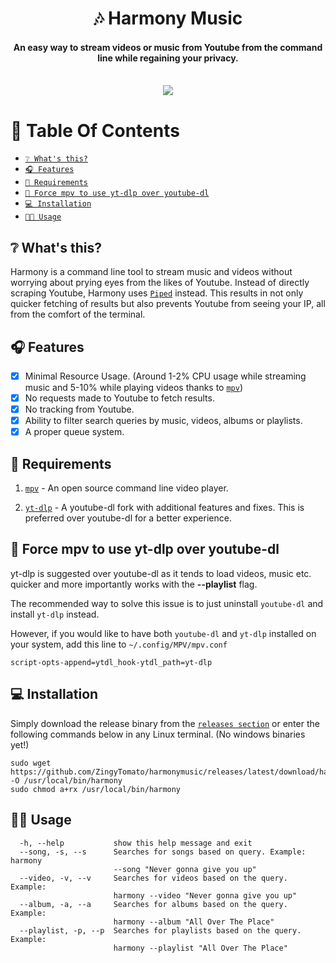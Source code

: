 <div align="center">
<h1>🎶 Harmony Music</h1>
<h4>An easy way to stream videos or music from Youtube from the command line while regaining your privacy.</h4>
</div>

<div align="center" width="60%" height="auto">
  <br>
    <img src="Showcase/2022-04-22 11-47-05.gif">
</div>

# 📖 Table Of Contents

* [`❔ What's this?`](#-whats-this)
* [`🎧 Features`](#-features)
* [`📜 Requirements`](#-requirements)
* [`🛑 Force mpv to use yt-dlp over youtube-dl`](#-force-mpv-to-use-yt-dlp-over-youtube-dl)
* [`💻 Installation`](#-installation)
* [`👨‍🔧 Usage`](#-usage)

## ❔ What's this?

Harmony is a command line tool to stream music and videos without worrying about prying eyes from the likes of Youtube. Instead of directly scraping Youtube, Harmony uses [`Piped`](https://github.com/TeamPiped/Piped) instead. This results in not only quicker fetching of results but also prevents Youtube from seeing your IP, all from the comfort of the terminal. 

## 🎧 Features

- [x] Minimal Resource Usage. (Around 1-2% CPU usage while streaming music and 5-10% while playing videos thanks to [`mpv`](https://mpv.io))
- [x] No requests made to Youtube to fetch results.
- [x] No tracking from Youtube.
- [x] Ability to filter search queries by music, videos, albums or playlists.
- [x] A proper queue system. 

## 📜 Requirements

1. [`mpv`](https://mpv.io) - An open source command line video player.

2. [`yt-dlp`](https://github.com/yt-dlp/yt-dlp) - A youtube-dl fork with additional features and fixes. This is preferred over youtube-dl for a better experience.

## 🛑 Force mpv to use yt-dlp over youtube-dl

yt-dlp is suggested over youtube-dl as it tends to load videos, music etc. quicker and more importantly works with the **--playlist** flag.

The recommended way to solve this issue is to just uninstall `youtube-dl` and install `yt-dlp` instead.

However, if you would like to have both `youtube-dl` and `yt-dlp` installed on your system, add this line to `~/.config/MPV/mpv.conf`

```
script-opts-append=ytdl_hook-ytdl_path=yt-dlp
```

## 💻 Installation

Simply download the release binary from the [`releases section`](https://github.com/ZingyTomato/harmonymusic/releases) or enter the following commands below in any Linux terminal. (No windows binaries yet!)

```
sudo wget https://github.com/ZingyTomato/harmonymusic/releases/latest/download/harmony -O /usr/local/bin/harmony
sudo chmod a+rx /usr/local/bin/harmony
```

## 👨‍🔧 Usage

```
  -h, --help           show this help message and exit
  --song, -s, --s      Searches for songs based on query. Example: harmony
                       --song "Never gonna give you up"
  --video, -v, --v     Searches for videos based on the query. Example:
                       harmony --video "Never gonna give you up"
  --album, -a, --a     Searches for albums based on the query. Example:
                       harmony --album "All Over The Place"
  --playlist, -p, --p  Searches for playlists based on the query. Example:
                       harmony --playlist "All Over The Place"
```
